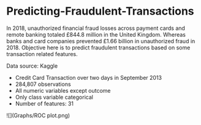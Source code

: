 # Predicting-Fraudulent-Transactions

In 2018, unauthorized financial fraud losses across payment cards and remote banking totaled £844.8 million in the United Kingdom. Whereas banks and card companies prevented £1.66 billion in unauthorized fraud in 2018. Objective here is to predict fraudulent transactions based on some transaction related features. 

Data source: Kaggle
* Credit Card Transaction over two days in September 2013
* 284,807 observations
* All numeric variables except outcome
* Only class variable categorical
* Number of features: 31

![](Graphs/ROC plot.png)
